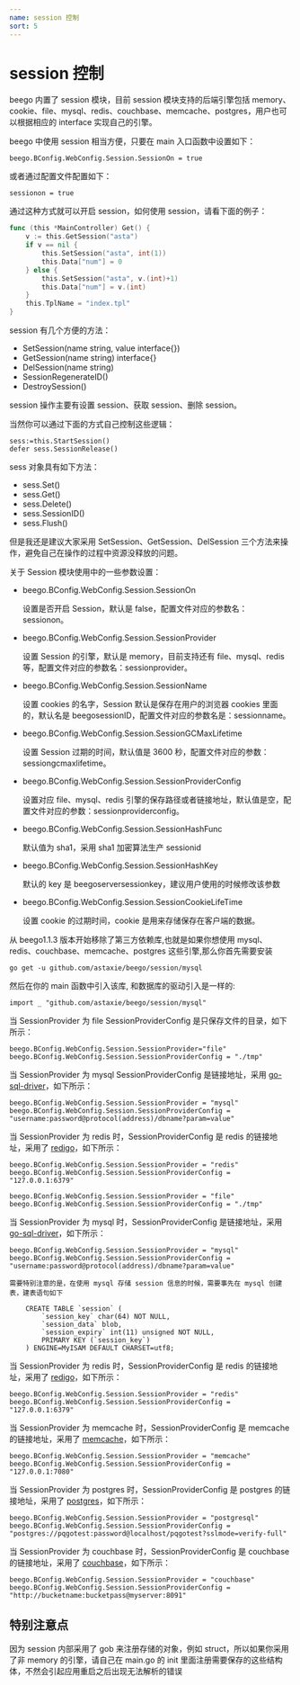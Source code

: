 ```yaml
---
name: session 控制
sort: 5
---
```


# session 控制

beego 内置了 session 模块，目前 session 模块支持的后端引擎包括 memory、cookie、file、mysql、redis、couchbase、memcache、postgres，用户也可以根据相应的 interface 实现自己的引擎。

beego 中使用 session 相当方便，只要在 main 入口函数中设置如下：

	beego.BConfig.WebConfig.Session.SessionOn = true

或者通过配置文件配置如下：

	sessionon = true

通过这种方式就可以开启 session，如何使用 session，请看下面的例子：

```go
func (this *MainController) Get() {
	v := this.GetSession("asta")
	if v == nil {
		this.SetSession("asta", int(1))
		this.Data["num"] = 0
	} else {
		this.SetSession("asta", v.(int)+1)
		this.Data["num"] = v.(int)
	}
	this.TplName = "index.tpl"
}
```

session 有几个方便的方法：

- SetSession(name string, value interface{})
- GetSession(name string) interface{}
- DelSession(name string)
- SessionRegenerateID()
- DestroySession()

session 操作主要有设置 session、获取 session、删除 session。

当然你可以通过下面的方式自己控制这些逻辑：

	sess:=this.StartSession()
	defer sess.SessionRelease()

sess 对象具有如下方法：

* sess.Set()
* sess.Get()
* sess.Delete()
* sess.SessionID()
* sess.Flush()

但是我还是建议大家采用 SetSession、GetSession、DelSession 三个方法来操作，避免自己在操作的过程中资源没释放的问题。

关于 Session 模块使用中的一些参数设置：

- beego.BConfig.WebConfig.Session.SessionOn

	设置是否开启 Session，默认是 false，配置文件对应的参数名：sessionon。

- beego.BConfig.WebConfig.Session.SessionProvider

	设置 Session 的引擎，默认是 memory，目前支持还有 file、mysql、redis 等，配置文件对应的参数名：sessionprovider。

- beego.BConfig.WebConfig.Session.SessionName

	设置 cookies 的名字，Session 默认是保存在用户的浏览器 cookies 里面的，默认名是 beegosessionID，配置文件对应的参数名是：sessionname。

- beego.BConfig.WebConfig.Session.SessionGCMaxLifetime

	设置 Session 过期的时间，默认值是 3600 秒，配置文件对应的参数：sessiongcmaxlifetime。


- beego.BConfig.WebConfig.Session.SessionProviderConfig

	设置对应 file、mysql、redis 引擎的保存路径或者链接地址，默认值是空，配置文件对应的参数：sessionproviderconfig。

- beego.BConfig.WebConfig.Session.SessionHashFunc

	默认值为 sha1，采用 sha1 加密算法生产 sessionid

- beego.BConfig.WebConfig.Session.SessionHashKey

	默认的 key 是 beegoserversessionkey，建议用户使用的时候修改该参数

- beego.BConfig.WebConfig.Session.SessionCookieLifeTime

	设置 cookie 的过期时间，cookie 是用来存储保存在客户端的数据。

从 beego1.1.3 版本开始移除了第三方依赖库,也就是如果你想使用 mysql、redis、couchbase、memcache、postgres 这些引擎,那么你首先需要安装

	go get -u github.com/astaxie/beego/session/mysql

然后在你的 main 函数中引入该库, 和数据库的驱动引入是一样的:

	import _ "github.com/astaxie/beego/session/mysql"

当 SessionProvider 为 file SessionProviderConfig 是只保存文件的目录，如下所示：

	beego.BConfig.WebConfig.Session.SessionProvider="file"
	beego.BConfig.WebConfig.Session.SessionProviderConfig = "./tmp"

当 SessionProvider 为 mysql SessionProviderConfig 是链接地址，采用 [go-sql-driver](https://github.com/go-sql-driver/mysql)，如下所示：

	beego.BConfig.WebConfig.Session.SessionProvider = "mysql"
	beego.BConfig.WebConfig.Session.SessionProviderConfig = "username:password@protocol(address)/dbname?param=value"

当 SessionProvider 为 redis 时，SessionProviderConfig 是 redis 的链接地址，采用了 [redigo](https://github.com/garyburd/redigo)，如下所示：

	beego.BConfig.WebConfig.Session.SessionProvider = "redis"
	beego.BConfig.WebConfig.Session.SessionProviderConfig = "127.0.0.1:6379"

	beego.BConfig.WebConfig.Session.SessionProvider = "file"
	beego.BConfig.WebConfig.Session.SessionProviderConfig = "./tmp"

当 SessionProvider 为 mysql 时，SessionProviderConfig 是链接地址，采用 [go-sql-driver](https://github.com/go-sql-driver/mysql)，如下所示：

	beego.BConfig.WebConfig.Session.SessionProvider = "mysql"
	beego.BConfig.WebConfig.Session.SessionProviderConfig = "username:password@protocol(address)/dbname?param=value"

    需要特别注意的是，在使用 mysql 存储 session 信息的时候，需要事先在 mysql 创建表，建表语句如下

```
    CREATE TABLE `session` (
        `session_key` char(64) NOT NULL,
        `session_data` blob,
        `session_expiry` int(11) unsigned NOT NULL,
        PRIMARY KEY (`session_key`)
    ) ENGINE=MyISAM DEFAULT CHARSET=utf8;
```

当 SessionProvider 为 redis 时，SessionProviderConfig 是 redis 的链接地址，采用了 [redigo](https://github.com/garyburd/redigo)，如下所示：

	beego.BConfig.WebConfig.Session.SessionProvider = "redis"
	beego.BConfig.WebConfig.Session.SessionProviderConfig = "127.0.0.1:6379"

当 SessionProvider 为 memcache 时，SessionProviderConfig 是 memcache 的链接地址，采用了 [memcache](https://github.com/beego/memcache)，如下所示：

	beego.BConfig.WebConfig.Session.SessionProvider = "memcache"
	beego.BConfig.WebConfig.Session.SessionProviderConfig = "127.0.0.1:7080"

当 SessionProvider 为 postgres 时，SessionProviderConfig 是 postgres 的链接地址，采用了 [postgres](https://github.com/lib/pq)，如下所示：

	beego.BConfig.WebConfig.Session.SessionProvider = "postgresql"
	beego.BConfig.WebConfig.Session.SessionProviderConfig = "postgres://pqgotest:password@localhost/pqgotest?sslmode=verify-full"

当 SessionProvider 为 couchbase 时，SessionProviderConfig 是 couchbase 的链接地址，采用了 [couchbase](https://github.com/couchbaselabs/go-couchbase)，如下所示：

	beego.BConfig.WebConfig.Session.SessionProvider = "couchbase"
	beego.BConfig.WebConfig.Session.SessionProviderConfig = "http://bucketname:bucketpass@myserver:8091"

## 特别注意点
因为 session 内部采用了 gob 来注册存储的对象，例如 struct，所以如果你采用了非 memory 的引擎，请自己在 main.go 的 init 里面注册需要保存的这些结构体，不然会引起应用重启之后出现无法解析的错误
